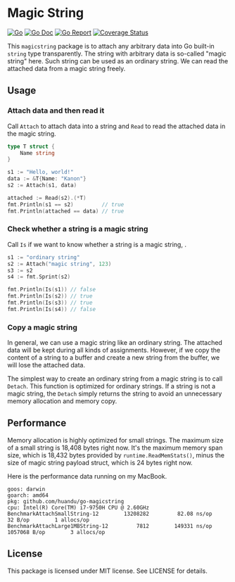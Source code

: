 # Magic String

[![Go](https://github.com/huandu/go-magicstring/workflows/Go/badge.svg)](https://github.com/huandu/go-magicstring/actions)
[![Go Doc](https://godoc.org/github.com/huandu/go-magicstring?status.svg)](https://pkg.go.dev/github.com/huandu/go-magicstring)
[![Go Report](https://goreportcard.com/badge/github.com/huandu/go-magicstring)](https://goreportcard.com/report/github.com/huandu/go-magicstring)
[![Coverage Status](https://coveralls.io/repos/github/huandu/go-magicstring/badge.svg?branch=master)](https://coveralls.io/github/huandu/go-magicstring?branch=master)

This `magicstring` package is to attach any arbitrary data into Go built-in `string` type transparently. The string with arbitrary data is so-called "magic string" here. Such string can be used as an ordinary string. We can read the attached data from a magic string freely.

## Usage

### Attach data and then read it

Call `Attach` to attach data into a string and `Read` to read the attached data in the magic string.

```go
type T struct {
    Name string
}

s1 := "Hello, world!"
data := &T{Name: "Kanon"}
s2 := Attach(s1, data)

attached := Read(s2).(*T)
fmt.Println(s1 == s2)         // true
fmt.Println(attached == data) // true
```

### Check whether a string is a magic string

Call `Is` if we want to know whether a string is a magic string, .

```go
s1 := "ordinary string"
s2 := Attach("magic string", 123)
s3 := s2
s4 := fmt.Sprint(s2)

fmt.Println(Is(s1)) // false
fmt.Println(Is(s2)) // true
fmt.Println(Is(s3)) // true
fmt.Println(Is(s4)) // false
```

### Copy a magic string

In general, we can use a magic string like an ordinary string. The attached data will be kept during all kinds of assignments. However, if we copy the content of a string to a buffer and create a new string from the buffer, we will lose the attached data.

The simplest way to create an ordinary string from a magic string is to call `Detach`. This function is optimized for ordinary strings. If a string is not a magic string, the `Detach` simply returns the string to avoid an unnecessary memory allocation and memory copy.

## Performance

Memory allocation is highly optimized for small strings. The maximum size of a small string is 18,408 bytes right now. It's the maximum memory span size, which is 18,432 bytes provided by `runtime.ReadMemStats()`, minus the size of magic string payload struct, which is 24 bytes right now.

Here is the performance data running on my MacBook.

```text
goos: darwin
goarch: amd64
pkg: github.com/huandu/go-magicstring
cpu: Intel(R) Core(TM) i7-9750H CPU @ 2.60GHz
BenchmarkAttachSmallString-12        13208282         82.08 ns/op       32 B/op        1 allocs/op
BenchmarkAttachLarge1MBString-12         7812        149331 ns/op  1057068 B/op        3 allocs/op
```

## License

This package is licensed under MIT license. See LICENSE for details.
